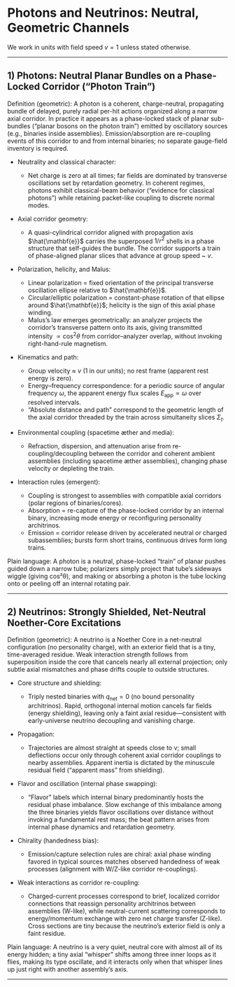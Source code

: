 # Photons and Neutrinos: Neutral, Geometric Channels

We work in units with field speed $v=1$ unless stated otherwise.

---

## 1) Photons: Neutral Planar Bundles on a Phase-Locked Corridor (“Photon Train”)

Definition (geometric): A photon is a coherent, charge-neutral, propagating bundle of delayed, purely radial per-hit actions organized along a narrow axial corridor. In practice it appears as a phase-locked stack of planar sub-bundles (“planar bosons on the photon train”) emitted by oscillatory sources (e.g., binaries inside assemblies). Emission/absorption are re-coupling events of this corridor to and from internal binaries; no separate gauge-field inventory is required.

- Neutrality and classical character:
  - Net charge is zero at all times; far fields are dominated by transverse oscillations set by retardation geometry. In coherent regimes, photons exhibit classical-beam behavior (“evidence for classical photons”) while retaining packet-like coupling to discrete normal modes.

- Axial corridor geometry:
  - A quasi-cylindrical corridor aligned with propagation axis $\hat{\mathbf{e}}$ carries the superposed $1/r^2$ shells in a phase structure that self-guides the bundle. The corridor supports a train of phase-aligned planar slices that advance at group speed ~ $v$.

- Polarization, helicity, and Malus:
  - Linear polarization = fixed orientation of the principal transverse oscillation ellipse relative to $\hat{\mathbf{e}}$.
  - Circular/elliptic polarization = constant-phase rotation of that ellipse around $\hat{\mathbf{e}}$; helicity is the sign of this axial phase winding.
  - Malus’s law emerges geometrically: an analyzer projects the corridor’s transverse pattern onto its axis, giving transmitted intensity $\propto \cos^2\theta$ from corridor–analyzer overlap, without invoking right-hand-rule magnetism.

- Kinematics and path:
  - Group velocity ≈ $v$ (1 in our units); no rest frame (apparent rest energy is zero).
  - Energy–frequency correspondence: for a periodic source of angular frequency $\omega$, the apparent energy flux scales $E_{\text{app}} \propto \omega$ over resolved intervals.
  - “Absolute distance and path” correspond to the geometric length of the axial corridor threaded by the train across simultaneity slices $\Sigma_t$.

- Environmental coupling (spacetime æther and media):
  - Refraction, dispersion, and attenuation arise from re-coupling/decoupling between the corridor and coherent ambient assemblies (including spacetime æther assemblies), changing phase velocity or depleting the train.

- Interaction rules (emergent):
  - Coupling is strongest to assemblies with compatible axial corridors (polar regions of binaries/cores).
  - Absorption = re-capture of the phase-locked corridor by an internal binary, increasing mode energy or reconfiguring personality architrinos.
  - Emission = corridor release driven by accelerated neutral or charged subassemblies; bursts form short trains, continuous drives form long trains.

Plain language: A photon is a neutral, phase-locked “train” of planar pushes guided down a narrow tube; polarizers simply project that tube’s sideways wiggle (giving cos²θ), and making or absorbing a photon is the tube locking onto or peeling off an internal rotating pair.

---

## 2) Neutrinos: Strongly Shielded, Net-Neutral Noether-Core Excitations

Definition (geometric): A neutrino is a Noether Core in a net-neutral configuration (no personality charge), with an exterior field that is a tiny, time-averaged residue. Weak interaction strength follows from superposition inside the core that cancels nearly all external projection; only subtle axial mismatches and phase drifts couple to outside structures.

- Core structure and shielding:
  - Triply nested binaries with $q_{\text{net}} = 0$ (no bound personality architrinos). Rapid, orthogonal internal motion cancels far fields (energy shielding), leaving only a faint axial residue—consistent with early-universe neutrino decoupling and vanishing charge.

- Propagation:
  - Trajectories are almost straight at speeds close to v; small deflections occur only through coherent axial corridor couplings to nearby assemblies. Apparent inertia is dictated by the minuscule residual field (“apparent mass” from shielding).

- Flavor and oscillation (internal phase swapping):
  - “Flavor” labels which internal binary predominantly hosts the residual phase imbalance. Slow exchange of this imbalance among the three binaries yields flavor oscillations over distance without invoking a fundamental rest mass; the beat pattern arises from internal phase dynamics and retardation geometry.

- Chirality (handedness bias):
  - Emission/capture selection rules are chiral: axial phase winding favored in typical sources matches observed handedness of weak processes (alignment with W/Z-like corridor re-couplings).

- Weak interactions as corridor re-coupling:
  - Charged-current processes correspond to brief, localized corridor connections that reassign personality architrinos between assemblies (W-like), while neutral-current scattering corresponds to energy/momentum exchange with zero net charge transfer (Z-like). Cross sections are tiny because the neutrino’s exterior field is only a faint residue.

Plain language: A neutrino is a very quiet, neutral core with almost all of its energy hidden; a tiny axial “whisper” shifts among three inner loops as it flies, making its type oscillate, and it interacts only when that whisper lines up just right with another assembly’s axis.

---
